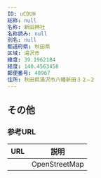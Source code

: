 ```yaml
---
ID: uCDUH
総称: null
名称: 新田神社
名称読み: null
別名: null
都道府県: 秋田県
区域: 湯沢市
緯度: 39.1962184
経度: 140.4563458
郵便番号: 40967
住所: 秋田県湯沢市八幡新田３２−２
---
```


## その他

### 参考URL

| URL | 説明          |
| --- | ------------- |
|     | OpenStreetMap |
